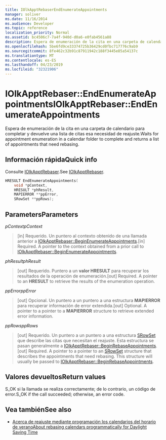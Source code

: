 ```yaml
---
title: IOlkApptRebaserEndEnumerateAppointments
manager: soliver
ms.date: 11/16/2014
ms.audience: Developer
ms.topic: reference
localization_priority: Normal
ms.assetid: bc4506c7-7a4f-940d-d0a6-e0fab4561a88
description: Espera de enumeración de la cita en una carpeta de calendario para completar y devuelve una lista de citas esa necesidad de reajuste.
ms.openlocfilehash: 5be6fd9ce33374725b36429cd0fbc717776c9ab9
ms.sourcegitcommit: 8fe462c32b91c87911942c188f3445e85a54137c
ms.translationtype: MT
ms.contentlocale: es-ES
ms.lasthandoff: 04/23/2019
ms.locfileid: "32321906"
---
```

# <a name="iolkapptrebaserendenumerateappointments"></a><span data-ttu-id="cacb6-103">IOlkApptRebaser::EndEnumerateAppointments</span><span class="sxs-lookup"><span data-stu-id="cacb6-103">IOlkApptRebaser::EndEnumerateAppointments</span></span>

<span data-ttu-id="cacb6-104">Espera de enumeración de la cita en una carpeta de calendario para completar y devuelve una lista de citas esa necesidad de reajuste.</span><span class="sxs-lookup"><span data-stu-id="cacb6-104">Waits for appointment enumeration in a calendar folder to complete and returns a list of appointments that need rebasing.</span></span>
  
## <a name="quick-info"></a><span data-ttu-id="cacb6-105">Información rápida</span><span class="sxs-lookup"><span data-stu-id="cacb6-105">Quick info</span></span>

<span data-ttu-id="cacb6-106">Consulte [IOlkApptRebaser](iolkapptrebaser.md).</span><span class="sxs-lookup"><span data-stu-id="cacb6-106">See [IOlkApptRebaser](iolkapptrebaser.md).</span></span>
  
```cpp
HRESULT EndEnumerateAppointments( 
    void *pContext, 
    HRESULT *phResult, 
    MAPIERROR **ppError, 
    SRowSet **ppRows);
```

## <a name="parameters"></a><span data-ttu-id="cacb6-107">Parameters</span><span class="sxs-lookup"><span data-stu-id="cacb6-107">Parameters</span></span>

<span data-ttu-id="cacb6-108">_pContext_</span><span class="sxs-lookup"><span data-stu-id="cacb6-108">_pContext_</span></span>
  
> <span data-ttu-id="cacb6-p101">[in] Requerido. Un puntero al contexto obtenido de una llamada anterior a [IOlkApptRebaser::BeginEnumerateAppointments](iolkapptrebaser-beginenumerateappointments.md).</span><span class="sxs-lookup"><span data-stu-id="cacb6-p101">[in] Required. A pointer to the context obtained from a prior call to [IOlkApptRebaser::BeginEnumerateAppointments](iolkapptrebaser-beginenumerateappointments.md).</span></span>
    
<span data-ttu-id="cacb6-111">_phResult_</span><span class="sxs-lookup"><span data-stu-id="cacb6-111">_phResult_</span></span>
  
> <span data-ttu-id="cacb6-p102">[out] Requerido. Puntero a un **valor HRESULT** para recuperar los resultados de la operación de enumeración.</span><span class="sxs-lookup"><span data-stu-id="cacb6-p102">[out] Required. A pointer to an **HRESULT** to retrieve the results of the enumeration operation.</span></span> 
    
<span data-ttu-id="cacb6-114">_ppError_</span><span class="sxs-lookup"><span data-stu-id="cacb6-114">_ppError_</span></span>
  
> <span data-ttu-id="cacb6-p103">[out] Opcional. Un puntero a un puntero a una estructura **MAPIERROR** para recuperar información de error extendida.</span><span class="sxs-lookup"><span data-stu-id="cacb6-p103">[out] Optional. A pointer to a pointer to a **MAPIERROR** structure to retrieve extended error information.</span></span> 
    
<span data-ttu-id="cacb6-117">_ppRows_</span><span class="sxs-lookup"><span data-stu-id="cacb6-117">_ppRows_</span></span>
  
> <span data-ttu-id="cacb6-p104">[out] Requerido. Un puntero a un puntero a una estructura [SRowSet](https://msdn.microsoft.com/library/7e3761be-afd6-46cb-9a08-25e9016c1241%28Office.15%29.aspx) que describe las citas que necesitan el reajuste. Esta estructura se pasan generalmente a [IOlkApptRebaser::BeginRebaseAppointments](iolkapptrebaser-beginrebaseappointments.md).</span><span class="sxs-lookup"><span data-stu-id="cacb6-p104">[out] Required. A pointer to a pointer to an [SRowSet](https://msdn.microsoft.com/library/7e3761be-afd6-46cb-9a08-25e9016c1241%28Office.15%29.aspx) structure that describes the appointments that need rebasing. This structure will usually be passed to [IOlkApptRebaser::BeginRebaseAppointments](iolkapptrebaser-beginrebaseappointments.md).</span></span>
    
## <a name="return-values"></a><span data-ttu-id="cacb6-121">Valores devueltos</span><span class="sxs-lookup"><span data-stu-id="cacb6-121">Return values</span></span>

<span data-ttu-id="cacb6-122">S_OK si la llamada se realiza correctamente; de lo contrario, un código de error.</span><span class="sxs-lookup"><span data-stu-id="cacb6-122">S_OK if the call succeeded; otherwise, an error code.</span></span>
  
## <a name="see-also"></a><span data-ttu-id="cacb6-123">Vea también</span><span class="sxs-lookup"><span data-stu-id="cacb6-123">See also</span></span>

- [<span data-ttu-id="cacb6-124">Acerca de reajuste mediante programación los calendarios del horario de verano</span><span class="sxs-lookup"><span data-stu-id="cacb6-124">About rebasing calendars programmatically for Daylight Saving Time</span></span>](about-rebasing-calendars-programmatically-for-daylight-saving-time.md)

